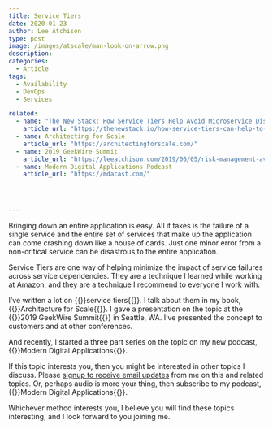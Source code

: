 ```yaml
---
title: Service Tiers
date: 2020-01-23
author: Lee Atchison
type: post
image: /images/atscale/man-look-on-arrow.png
description: 
categories:
  - Article
tags:
  - Availability
  - DevOps
  - Services

related:
  - name: "The New Stack: How Service Tiers Help Avoid Microservice Disasters"
    article_url: "https://thenewstack.io/how-service-tiers-can-help-to-avoid-microservices-disasters/"
  - name: Architecting for Scale
    article_url: "https://architectingforscale.com/"
  - name: 2019 GeekWire Summit
    article_url: "https://leeatchison.com/2019/06/05/risk-management-avoiding-availability-disasters-in-service-based-applications/"
  - name: Modern Digital Applications Podcast
    article_url: "https://mdacast.com/"




---
```


Bringing down an entire application is easy. All it takes is the failure of a single service and the entire set of services that make up the application can come crashing down like a house of cards. Just one minor error from a non-critical service can be disastrous to the entire application.

Service Tiers are one way of helping minimize the impact of service failures across service dependencies. They are a technique I learned while working at Amazon, and they are a technique I recommend to everyone I work with.

I’ve written a lot on {{<extlink url="https://thenewstack.io/how-service-tiers-can-help-to-avoid-microservices-disasters/">}}service tiers{{</extlink>}}. 
I talk about them in my book, {{<extlink url="https://architectingforscale.com/">}}Architecture for Scale{{</extlink>}}. 
I gave a presentation on the topic at the {{<extlink url="https://leeatchison.com/2019/06/05/risk-management-avoiding-availability-disasters-in-service-based-applications/">}}2019 GeekWire Summit{{</extlink>}} in Seattle, WA. 
I’ve presented the concept to customers and at other conferences.

And recently, I started a three part series on the topic on my new podcast, {{<extlink url="https://mdacast.com/">}}Modern Digital Applications{{</extlink>}}.

If this topic interests you, then you might be interested in other topics I discuss. 
Please [signup to receive email updates](https://leeatchison.com/subscribe/) from me on this and related topics. Or, perhaps audio is more your thing, then subscribe to my podcast, {{<extlink url="https://mdacast.com/">}}Modern Digital Applications{{</extlink>}}.

Whichever method interests you, I believe you will find these topics interesting, and I look forward to you joining me.

